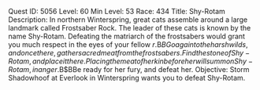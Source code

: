 Quest ID: 5056
Level: 60
Min Level: 53
Race: 434
Title: Shy-Rotam
Description: In northern Winterspring, great cats assemble around a large landmark called Frostsaber Rock. The leader of these cats is known by the name Shy-Rotam. Defeating the matriarch of the frostsabers would grant you much respect in the eyes of your fellow $r.$B$BGo again to the harsh wilds, and once there, gather sacred meat from the frostsabers. Find the stone of Shy-Rotam, and place it there. Placing the meat of her kin before her will summon Shy-Rotam, in anger.$B$BBe ready for her fury, and defeat her.
Objective: Storm Shadowhoof at Everlook in Winterspring wants you to defeat Shy-Rotam.
